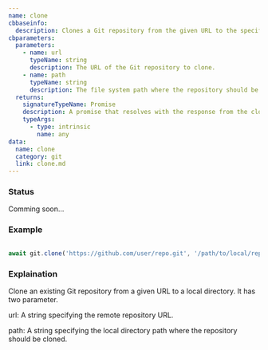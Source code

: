 ```yaml
---
name: clone
cbbaseinfo:
  description: Clones a Git repository from the given URL to the specified path.
cbparameters:
  parameters:
    - name: url
      typeName: string
      description: The URL of the Git repository to clone.
    - name: path
      typeName: string
      description: The file system path where the repository should be cloned to.
  returns:
    signatureTypeName: Promise
    description: A promise that resolves with the response from the clone event.
    typeArgs:
      - type: intrinsic
        name: any
data:
  name: clone
  category: git
  link: clone.md
---
```

<CBBaseInfo/> 
 <CBParameters/>

### Status 

Comming soon...

### Example

```js

await git.clone('https://github.com/user/repo.git', '/path/to/local/repo')

```

### Explaination 

Clone an existing Git repository from a given URL to a local directory. It has two parameter.

url: A string specifying the remote repository URL.

path: A string specifying the local directory path where the repository should be cloned.
